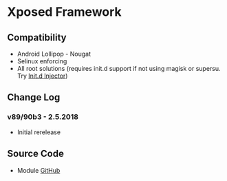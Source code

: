 # Xposed Framework

## Compatibility
* Android Lollipop - Nougat
* Selinux enforcing
* All root solutions (requires init.d support if not using magisk or supersu. Try [Init.d Injector](https://forum.xda-developers.com/android/software-hacking/mod-universal-init-d-injector-wip-t3692105))

## Change Log
### v89/90b3 - 2.5.2018
* Initial rerelease

## Source Code
* Module [GitHub](https://github.com/therealahrion/Audio-Modification-Library)
